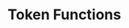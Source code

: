 # Token Functions
<!-- Operations (Ops) are like special building blocks in UCS that shape how smart contracts behave. As a developer using UCS, you can mix and match ready-made Ops or even create and add your own to make your smart contracts more versatile. In this section, we'll cover the basics of Ops, how to use the ones that are already there, and how to make your own.

## [Standard Ops](./std-ops/)
Here, we'll dive into using the Standard Ops that UCS offers as an open-source project. Standard Ops come with common features many smart contracts need. By putting these Ops together, you can quickly build smart contracts that do a lot.

### What's Inside:
- [Overview of Standard Ops](./develop-with-std-ops/overview)
- [Integrating Standard Ops into Your Contracts](./develop-with-std-ops/integrating)
- [Best Practices for Combining Standard Ops](./develop-with-std-ops/best-practice)

## [Custom Ops](./custom-ops/)
Sometimes, you might need something unique that Standard Ops don't cover. This part will guide you through making your very own Ops, from the idea stage to getting them up and running in your UCS-based smart contracts. And of course, if your custom Ops prove to be universally useful and garner support, they could potentially be adopted as part of the Standard Ops, contributing to the broader UCS ecosystem.

### What's Inside:
- [Designing Your Custom Ops](./develop-custom-ops/designing)
- [Developing and Testing Custom Ops](./develop-custom-ops/developing)
- [Integrating Custom Ops with Standard Ops](./develop-custom-ops/integrating) -->
